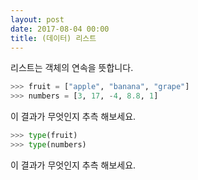 ```yaml
---
layout: post
date: 2017-08-04 00:00
title: (데이터) 리스트
---
```


<div id="ppt" markdown="1">

리스트는 객체의 연속을 뜻합니다.

```python
>>> fruit = ["apple", "banana", "grape"]
>>> numbers = [3, 17, -4, 8.8, 1]
```

이 결과가 무엇인지 추측 해보세요.

```python
>>> type(fruit)
>>> type(numbers)
```

</div>

<div id="desc" markdown="1">
이 결과가 무엇인지 추측 해보세요.
</div>

